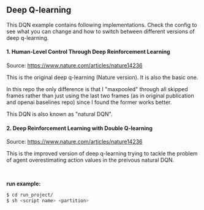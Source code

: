 ## Deep Q-learning

This DQN example contains following implementations. Check the config to see what you can change and how to switch between different versions of deep q-learning.  

#### 1. Human-Level Control Through Deep Reinforcement Learning
Source: https://www.nature.com/articles/nature14236  

This is the original deep q-learning (Nature version). It is also the basic one. 

In this repo the only difference is that I "maxpooled" through all skipped frames rather than just using the last two frames (as in original publication and openai baselines repo) since I found the former works better. 

This DQN is also known as "natural DQN".  

#### 2. Deep Reinforcement Learning with Double Q-learning
Source: https://www.nature.com/articles/nature14236  

This is the improved version of deep q-learning trying to tackle the problem of agent overestimating action values in the preivous natural DQN.

&nbsp;  

**run example:**

```bash
$ cd run_project/
$ sh <script name> <partition>
```
